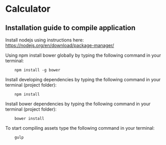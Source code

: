 # Calculator

Installation guide to compile application
------------

Install nodejs using instructions here: https://nodejs.org/en/download/package-manager/

Using npm install bower globally by typing the following command in your terminal:   

```
	npm install -g bower
```

Install developing dependencies by typing the following command in your terminal (project folder):

```
	npm install
```

Install bower dependencies by typing the following command in your terminal (project folder):

```
	bower install
```

To start compiling assets type the following command in your terminal:

```
	gulp
```